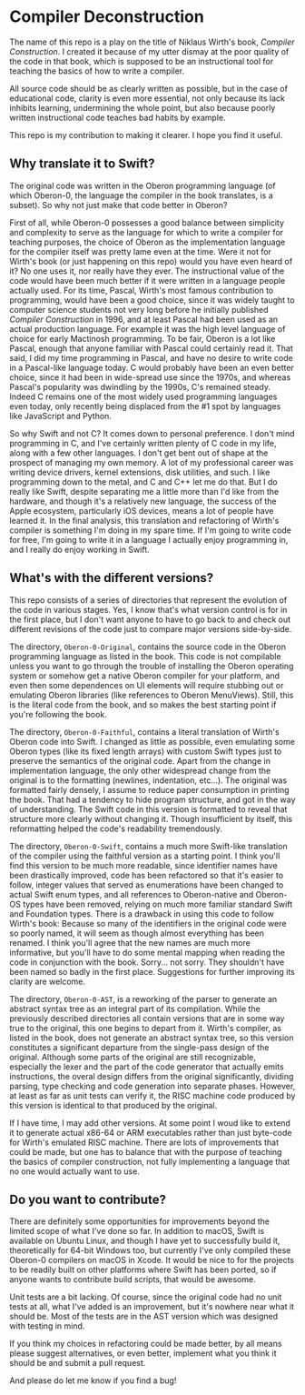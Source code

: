 #  Compiler Deconstruction

The name of this repo is a play on the title of Niklaus Wirth's book, *Compiler Construction*.  I created it because of my utter dismay at the poor quality of the code in that book, which is supposed to be an instructional tool for teaching the basics of how to write a compiler.  

All source code should be as clearly written as possible, but in the case of educational code, clarity is even more essential, not only because its lack inhibits learning, undermining the whole point, but also because poorly written instructional code teaches bad habits by example.  

This repo is my contribution to making it clearer.  I hope you find it useful.

## Why translate it to Swift?

The original code was written in the Oberon programming language (of which Oberon-0, the language the compiler in the book translates, is a subset).   So why not just make that code better in Oberon?

First of all, while Oberon-0 possesses a good balance between simplicity and complexity to serve as the language for which to write a compiler for teaching purposes, the choice of Oberon as the implementation language for the compiler itself was pretty lame even at the time.  Were it not for Wirth's book (or just happening on this repo) would you have even heard of it?  No one uses it, nor really have they ever.  The instructional value of the code would have been much better if it were written in a language people actually used.   For its time, Pascal, Wirth's most famous contribution to programming, would have been a good choice, since it was widely taught to computer science students not very long before he initially published *Compiler Construction* in 1996, and at least Pascal had been used as an actual production language.  For example it was the high level language of choice for early Mactinosh programming.  To be fair, Oberon is a lot like Pascal, enough that anyone familiar with Pascal could certainly read it.  That said, I did my time programming in Pascal, and have no desire to write code in a Pascal-like language today.  C would probably have been an even better choice, since it had been in wide-spread use since the 1970s, and whereas Pascal's popularity was dwindling by the 1990s,  C's remained steady.  Indeed C remains one of the most widely used programming languages even today, only recently being displaced from the #1 spot by languages like JavaScript and Python.

So why Swift and not C?  It comes down to personal preference.  I don't mind programming in C, and I've certainly written plenty of C code in my life, along with a few other languages.   I don't get bent out of shape at the prospect of managing my own memory.  A lot of my professional career was writing device drivers, kernel extensions, disk utilities, and such.  I like programming down to the metal, and C and C++ let me do that. But I do really like Swift, despite separating me a little more than I'd like from the hardware, and though it's a relatively new language, the success of the Apple ecosystem, particularly iOS devices, means a lot of people have learned it.  In the final analysis, this translation and refactoring of Wirth's compiler is something I'm doing in my spare time.  If I'm going to write code for free, I'm going to write it in a language I actually enjoy programming in, and I really do enjoy working in Swift.

## What's with the different versions?

This repo consists of a series of directories that represent the evolution of the code in various stages.  Yes, I know that's what version control is for in the first place, but I don't want anyone to have to go back to and check out different revisions of the code just to compare major versions side-by-side. 

The directory, `Oberon-0-Original`, contains the source code in the Oberon programming language as listed in the book.  This code is not compilable unless you want to go through the trouble of installing the Oberon operating system or somehow get a native Oberon compiler for your platform, and even then some dependences on UI elements will require stubbing out or emulating Oberon libraries (like references to Oberon MenuViews).  Still, this is the literal code from the book, and so makes the best starting point if you're following the book.

The directory, `Oberon-0-Faithful`, contains a literal translation of Wirth's Oberon code into Swift.  I changed as little as possible, even emulating some Oberon types (like its fixed length arrays) with custom Swift types just to preserve the semantics of the original code.  Apart from the change in implementation language, the only other widespread change from the original is to the formatting (newlines, indentation, etc...).  The original was formatted fairly densely, I assume to reduce paper consumption in printing the book. That had a tendency to hide program structure, and got in the way of understanding.  The Swift code in this version is formatted to reveal that structure more clearly without changing it.   Though insufficient by itself, this reformatting helped the code's readability tremendously.

The directory, `Oberon-0-Swift`, contains a much more Swift-like translation of the compiler using the faithful version as a starting point.  I think you'll find this version to be much more readable, since identifier names have been drastically improved, code has been refactored so that it's easier to follow, integer values that served as enumerations have been changed to actual Swift enum types, and all references to Oberon-native and Oberon-OS types have been removed, relying on much more familiar standard Swift and Foundation types.  There is a drawback in using this code to follow Wirth's book: Because so many of the identifiers in the original code were so poorly named, it will seem as though almost everything has been renamed.  I think you'll agree that the new names are much more informative, but you'll have to do some mental mapping when reading the code in conjunction with the book.  Sorry... not sorry.  They shouldn't have been named so badly in the first place.  Suggestions for further improving its clarity are welcome.

The directory, `Oberon-0-AST`, is a reworking of the parser to generate an abstract syntax tree as an integral part of its compilation.  While the previously described directories all contain versions that are in some way true to the original, this one begins to depart from it.  Wirth's compiler, as listed in the book, does not generate an abstract syntax tree, so this version constitutes a significant departure from the single-pass design of the original.  Although some parts of the original are still recognizable, especially the lexer and the part of the code generator that actually emits instructions, the overal design differs from the original significantly, dividing parsing, type checking and code generation into separate phases.  However, at least as far as unit tests can verify it, the RISC machine code produced by this version is identical to that produced by the original.

If I have time, I may add other versions.  At some point I woud like to extend it to generate actual x86-64 or ARM executables rather than just byte-code for Wirth's emulated RISC machine.  There are lots of improvements that could be made, but one has to balance that with the purpose of teaching the basics of compiler construction, not fully implementing a language that no one would actually want to use.

## Do you want to contribute?

There are definitely some opportunities for improvements beyond the limited scope of what I've done so far.  In addition to macOS, Swift is available on Ubuntu Linux, and though I have yet to successfully build it, theoretically for 64-bit Windows too, but currently I've only compiled these Oberon-0 compilers on macOS in Xcode.  It would be nice to for the projects to be readily built on other platforms where Swift has been ported, so if anyone wants to contribute build scripts, that would be awesome.

Unit tests are a bit lacking.   Of course, since the original code had no unit tests at all,  what I've added is an improvement, but it's nowhere near what it should be.  Most of the tests are in the AST version which was designed with testing in mind.

If you think my choices in refactoring could be made better, by all means please suggest alternatives, or even better, implement what you think it should be and submit a pull request.

And please do let me know if you find a bug!
